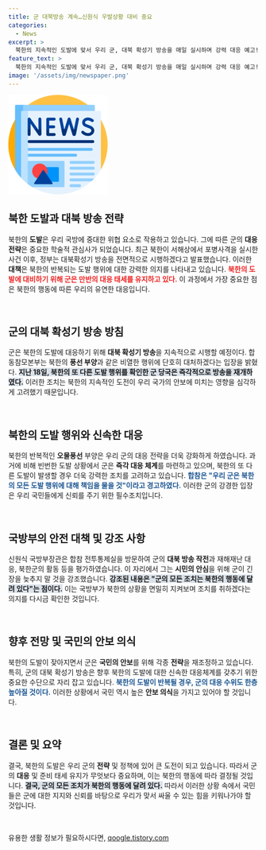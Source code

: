 ```yaml
---
title: 군 대북방송 계속…신원식 우발상황 대비 중요
categories:
  - News
excerpt: >
  북한의 지속적인 도발에 맞서 우리 군, 대북 확성기 방송을 매일 실시하며 강력 대응 예고! 신원식 국방부장관은 만반의 대비태세 유지를 강조하며 국민의 안전을 최우선으로 하겠다고 밝혔습니다.
feature_text: >
  북한의 지속적인 도발에 맞서 우리 군, 대북 확성기 방송을 매일 실시하며 강력 대응 예고! 신원식 국방부장관은 만반의 대비태세 유지를 강조하며 국민의 안전을 최우선으로 하겠다고 밝혔습니다.
image: '/assets/img/newspaper.png'
---
```


<p><img src="/assets/img/newspaper.png" alt="kimp 속보" /></p>

<h2 data-ke-size="size26">북한 도발과 대북 방송 전략</h2>

<p data-ke-size="size16">북한의 <b>도발</b>은 우리 국방에 중대한 위협 요소로 작용하고 있습니다. 그에 따른 군의 <b>대응 전략</b>은 중요한 학술적 관심사가 되었습니다. 최근 북한이 서해상에서 포병사격을 실시한 사건 이후, 정부는 대북확성기 방송을 전면적으로 시행하겠다고 발표했습니다. 이러한 <b>대책</b>은 북한의 반복되는 도발 행위에 대한 강력한 의지를 나타내고 있습니다. <b><span style="color: #ee2323;">북한의 도발에 대비하기 위해 군은 만반의 대응 태세를 유지하고 있다.</span></b> 이 과정에서 가장 중요한 점은 북한의 행동에 따른 우리의 유연한 대응입니다.</p>

<p data-ke-size="size16">&nbsp;</p>

<h2 data-ke-size="size26">군의 대북 확성기 방송 방침</h2>

<p data-ke-size="size16">군은 북한의 도발에 대응하기 위해 <b>대북 확성기 방송</b>을 지속적으로 시행할 예정이다. 합동참모본부는 북한의 <b>풍선 부양</b>과 같은 비열한 행위에 단호히 대처하겠다는 입장을 밝혔다. <b><span style="background-color: #21538527;">지난 18일, 북한의 또 다른 도발 행위를 확인한 군 당국은 즉각적으로 방송을 재개하였다.</span></b> 이러한 조치는 북한의 지속적인 도전이 우리 국가의 안보에 미치는 영향을 심각하게 고려했기 때문입니다.</p>

<p data-ke-size="size16">&nbsp;</p>

<h2 data-ke-size="size26">북한의 도발 행위와 신속한 대응</h2>

<p data-ke-size="size16">북한의 반복적인 <b>오물풍선</b> 부양은 우리 군의 대응 전략을 더욱 강화하게 하였습니다. 과거에 비해 빈번한 도발 상황에서 군은 <b>즉각 대응 체계</b>를 마련하고 있으며, 북한의 또 다른 도발이 발생할 경우 더욱 강력한 조치를 고려하고 있습니다. <b><span style="color: #1a5490;">합참은 "우리 군은 북한의 모든 도발 행위에 대해 책임을 물을 것"이라고 경고하였다.</span></b> 이러한 군의 강경한 입장은 우리 국민들에게 신뢰를 주기 위한 필수조치입니다.</p>

<p data-ke-size="size16">&nbsp;</p>

<h2 data-ke-size="size26">국방부의 안전 대책 및 강조 사항</h2>

<p data-ke-size="size16">신원식 국방부장관은 합참 전투통제실을 방문하여 군의 <b>대북 방송 작전</b>과 재해재난 대응, 북한군의 활동 등을 평가하였습니다. 이 자리에서 그는 <b>시민의 안심</b>을 위해 군이 긴장을 늦추지 말 것을 강조했습니다. <b><span style="background-color: #21538527;">강조된 내용은 "군의 모든 조치는 북한의 행동에 달려 있다"는 점이다.</span></b> 이는 국방부가 북한의 상황을 면밀히 지켜보며 조치를 취하겠다는 의지를 다시금 확인한 것입니다.</p>

<p data-ke-size="size16">&nbsp;</p>

<h2 data-ke-size="size26">향후 전망 및 국민의 안보 의식</h2>

<p data-ke-size="size16">북한의 도발이 잦아지면서 군은 <b>국민의 안보</b>를 위해 각종 <b>전략</b>을 재조정하고 있습니다. 특히, 군의 대북 확성기 방송은 향후 북한의 도발에 대한 신속한 대응체계를 갖추기 위한 중요한 수단으로 자리 잡고 있습니다. <b><span style="color: #1a5490;">북한의 도발이 반복될 경우, 군의 대응 수위도 한층 높아질 것이다.</span></b> 이러한 상황에서 국민 역시 높은 <b>안보 의식</b>을 가지고 있어야 할 것입니다.</p>

<p data-ke-size="size16">&nbsp;</p>

<h2 data-ke-size="size26">결론 및 요약</h2>

<p data-ke-size="size16">결국, 북한의 도발은 우리 군의 <b>전략</b> 및 정책에 있어 큰 도전이 되고 있습니다. 따라서 군의 <b>대응</b> 및 준비 태세 유지가 무엇보다 중요하며, 이는 북한의 행동에 따라 결정될 것입니다. <b><span style="background-color: #21538527;">결국, 군의 모든 조치가 북한의 행동에 달려 있다.</span></b> 따라서 이러한 상황 속에서 국민들은 군에 대한 지지와 신뢰를 바탕으로 우리가 맞서 싸울 수 있는 힘을 키워나가야 할 것입니다.</p>

<p data-ke-size="size16">&nbsp;</p>
유용한 생활 정보가 필요하시다면, <a href="https://qoogle.tistory.com" rel="dofollow">qoogle.tistory.com</a>



